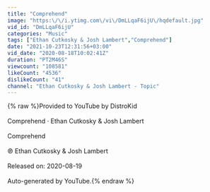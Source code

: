 ```yaml
---
title: "Comprehend"
image: "https:\/\/i.ytimg.com\/vi\/DmLLqaF6ijU\/hqdefault.jpg"
vid_id: "DmLLqaF6ijU"
categories: "Music"
tags: ["Ethan Cutkosky & Josh Lambert","Comprehend"]
date: "2021-10-23T12:31:56+03:00"
vid_date: "2020-08-18T10:02:41Z"
duration: "PT2M46S"
viewcount: "108581"
likeCount: "4536"
dislikeCount: "41"
channel: "Ethan Cutkosky & Josh Lambert - Topic"
---
```

{% raw %}Provided to YouTube by DistroKid<br /><br />Comprehend · Ethan Cutkosky &amp; Josh Lambert<br /><br />Comprehend<br /><br />℗ Ethan Cutkosky &amp; Josh Lambert<br /><br />Released on: 2020-08-19<br /><br />Auto-generated by YouTube.{% endraw %}

